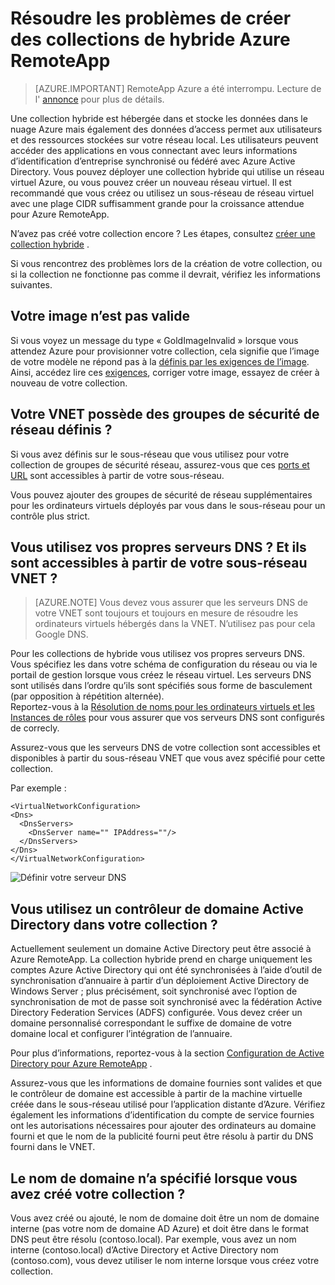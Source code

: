 
<properties
    pageTitle="Résoudre les problèmes de créer des collections de RemoteApp hybride | Microsoft Azure"
    description="Apprenez à résoudre les échecs de création de collection RemoteApp hybride"
    services="remoteapp"
    documentationCenter=""
    authors="vkbucha"
    manager="mbaldwin" />

<tags
    ms.service="remoteapp"
    ms.workload="compute"
    ms.tgt_pltfrm="na"
    ms.devlang="na"
    ms.topic="article"
    ms.date="08/15/2016"
    ms.author="elizapo" />



# <a name="troubleshoot-creating-azure-remoteapp-hybrid-collections"></a>Résoudre les problèmes de créer des collections de hybride Azure RemoteApp

> [AZURE.IMPORTANT]
> RemoteApp Azure a été interrompu. Lecture de l' [annonce](https://go.microsoft.com/fwlink/?linkid=821148) pour plus de détails.

Une collection hybride est hébergée dans et stocke les données dans le nuage Azure mais également des données d’access permet aux utilisateurs et des ressources stockées sur votre réseau local. Les utilisateurs peuvent accéder des applications en vous connectant avec leurs informations d’identification d’entreprise synchronisé ou fédéré avec Azure Active Directory. Vous pouvez déployer une collection hybride qui utilise un réseau virtuel Azure, ou vous pouvez créer un nouveau réseau virtuel. Il est recommandé que vous créez ou utilisez un sous-réseau de réseau virtuel avec une plage CIDR suffisamment grande pour la croissance attendue pour Azure RemoteApp.

N’avez pas créé votre collection encore ? Les étapes, consultez [créer une collection hybride](remoteapp-create-hybrid-deployment.md) .

Si vous rencontrez des problèmes lors de la création de votre collection, ou si la collection ne fonctionne pas comme il devrait, vérifiez les informations suivantes.

## <a name="your-image-is-invalid"></a>Votre image n’est pas valide ##
Si vous voyez un message du type « GoldImageInvalid » lorsque vous attendez Azure pour provisionner votre collection, cela signifie que l’image de votre modèle ne répond pas à la [définis par les exigences de l’image](remoteapp-imagereqs.md). Ainsi, accédez lire ces [exigences](remoteapp-imagereqs.md), corriger votre image, essayez de créer à nouveau de votre collection.



## <a name="does-your-vnet-have-network-security-groups-defined"></a>Votre VNET possède des groupes de sécurité de réseau définis ? ##
Si vous avez définis sur le sous-réseau que vous utilisez pour votre collection de groupes de sécurité réseau, assurez-vous que ces [ports et URL](remoteapp-ports.md) sont accessibles à partir de votre sous-réseau.

Vous pouvez ajouter des groupes de sécurité de réseau supplémentaires pour les ordinateurs virtuels déployés par vous dans le sous-réseau pour un contrôle plus strict.

## <a name="are-you-using-your-own-dns-servers-and-are-they-accessible-from-your-vnet-subnet"></a>Vous utilisez vos propres serveurs DNS ? Et ils sont accessibles à partir de votre sous-réseau VNET ? ##
>[AZURE.NOTE] Vous devez vous assurer que les serveurs DNS de votre VNET sont toujours et toujours en mesure de résoudre les ordinateurs virtuels hébergés dans la VNET. N’utilisez pas pour cela Google DNS.


Pour les collections de hybride vous utilisez vos propres serveurs DNS. Vous spécifiez les dans votre schéma de configuration du réseau ou via le portail de gestion lorsque vous créez le réseau virtuel. Les serveurs DNS sont utilisés dans l’ordre qu’ils sont spécifiés sous forme de basculement (par opposition à répétition alternée).  
Reportez-vous à la [Résolution de noms pour les ordinateurs virtuels et les Instances de rôles](../virtual-network/virtual-networks-name-resolution-for-vms-and-role-instances.md) pour vous assurer que vos serveurs DNS sont configurés de correcly.

Assurez-vous que les serveurs DNS de votre collection sont accessibles et disponibles à partir du sous-réseau VNET que vous avez spécifié pour cette collection.

Par exemple :

    <VirtualNetworkConfiguration>
    <Dns>
      <DnsServers>
        <DnsServer name="" IPAddress=""/>
      </DnsServers>
    </Dns>
    </VirtualNetworkConfiguration>

![Définir votre serveur DNS](./media/remoteapp-hybridtrouble/dnsvpn.png)

## <a name="are-you-using-an-active-directory-domain-controller-in-your-collection"></a>Vous utilisez un contrôleur de domaine Active Directory dans votre collection ? ##
Actuellement seulement un domaine Active Directory peut être associé à Azure RemoteApp. La collection hybride prend en charge uniquement les comptes Azure Active Directory qui ont été synchronisées à l’aide d’outil de synchronisation d’annuaire à partir d’un déploiement Active Directory de Windows Server ; plus précisément, soit synchronisé avec l’option de synchronisation de mot de passe soit synchronisé avec la fédération Active Directory Federation Services (ADFS) configurée. Vous devez créer un domaine personnalisé correspondant le suffixe de domaine de votre domaine local et configurer l’intégration de l’annuaire.

Pour plus d’informations, reportez-vous à la section [Configuration de Active Directory pour Azure RemoteApp](remoteapp-ad.md) .

Assurez-vous que les informations de domaine fournies sont valides et que le contrôleur de domaine est accessible à partir de la machine virtuelle créée dans le sous-réseau utilisé pour l’application distante d’Azure. Vérifiez également les informations d’identification du compte de service fournies ont les autorisations nécessaires pour ajouter des ordinateurs au domaine fourni et que le nom de la publicité fourni peut être résolu à partir du DNS fourni dans le VNET.

## <a name="what-domain-name-did-you-specify-when-you-created-your-collection"></a>Le nom de domaine n’a spécifié lorsque vous avez créé votre collection ? ##

Vous avez créé ou ajouté, le nom de domaine doit être un nom de domaine interne (pas votre nom de domaine AD Azure) et doit être dans le format DNS peut être résolu (contoso.local). Par exemple, vous avez un nom interne (contoso.local) d’Active Directory et Active Directory nom (contoso.com), vous devez utiliser le nom interne lorsque vous créez votre collection.
